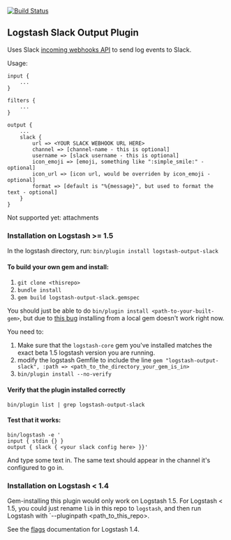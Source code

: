 [![Build Status](https://travis-ci.org/cyli/logstash-output-slack.svg?branch=master)](https://travis-ci.org/cyli/logstash-output-slack)

## Logstash Slack Output Plugin

Uses Slack [incoming webhooks API](https://api.slack.com/incoming-webhooks) to send log events to Slack.

Usage:

```
input {
    ...
}

filters {
    ...
}

output {
    ...
    slack {
        url => <YOUR SLACK WEBHOOK URL HERE>
        channel => [channel-name - this is optional]
        username => [slack username - this is optional]
        icon_emoji => [emoji, something like ":simple_smile:" - optional]
        icon_url => [icon url, would be overriden by icon_emoji - optional]
        format => [default is "%{message}", but used to format the text - optional]
    }
}
```

Not supported yet: attachments

### Installation on Logstash >= 1.5

In the logstash directory, run:  `bin/plugin install logstash-output-slack`

#### To build your own gem and install:

1. `git clone <thisrepo>`
1. `bundle install`
1. `gem build logstash-output-slack.gemspec`

You should just be able to do `bin/plugin install <path-to-your-built-gem>`, but due to [this bug](https://github.com/elastic/logstash/issues/2674) installing from a local gem doesn't work right now.

You need to:

1. Make sure that the `logstash-core` gem you've installed matches the exact beta 1.5 logstash version you are running.
1. modify the logstash Gemfile to include the line `gem "logstash-output-slack", :path => <path_to_the_directory_your_gem_is_in>`
1. `bin/plugin install --no-verify`

#### Verify that the plugin installed correctly
`bin/plugin list | grep logstash-output-slack`

#### Test that it works:
```
bin/logstash -e '
input { stdin {} }
output { slack { <your slack config here> }}'
```

And type some text in.  The same text should appear in the channel it's configured to go in.

### Installation on Logstash < 1.4

Gem-installing this plugin would only work on Logstash 1.5.  For Logstash < 1.5, you could just rename `lib` in this repo to `logstash`, and then run Logstash with `--pluginpath <path_to_this_repo>.

See the [flags](http://logstash.net/docs/1.4.2/flags) documentation for Logstash 1.4.
